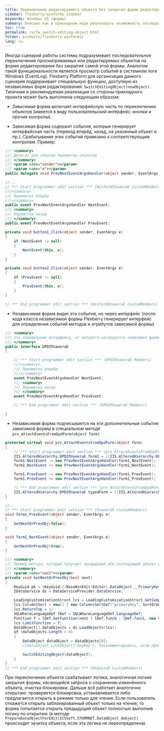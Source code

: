 ```yaml
---
title: Переключение редактируемого объекта без закрытия формы редактирования
sidebar: flexberry-winforms_sidebar
keywords: Windows UI (формы)
summary: Описано как в прикладном коде реализовать возможность последовательного переключения просматриваемых или редактируемых объектов на форме редактирования без закрытия самой этой формы. Указаны необходимые доработки в коде зависимой и независимых форм редактирования.
toc: true
permalink: ru/fw_switch-editing-object.html
folder: products/flexberry-winforms/
lang: ru
---
```


Иногда сценарий работы системы подразумевает последовательное переключение просматриваемых или редактируемых объектов на форме редактирования без закрытия самой этой формы. Аналогом такой функциональности является просмотр событий в системном логе Windows (EventLog). Flexberry Platform для организации данного сценария поддерживает специальную функцию, доступную из независимых форм редактирования: `SwitchEditingObject(newObject)`.
Типичная и рекомендуемая реализация со стороны прикладного проекта может быть выполнена следующим образом:

* Зависимая форма включает интерфейсную часть по переключению объектов (имеется в виду пользовательский интерфейс: кнопки и прочие контролы).

* Зависимая форма содержит события, которые генерирует интерфейсная часть (переход вперёд, назад, на указанный объект и пр.). Срабатывание этих событий привязано к соответствующим контролам. Пример:

```csharp
/// <summary>
/// Делегат для события перемотки объектов
/// </summary>
/// <param name="sender"></param>
/// <param name="e"></param>
public delegate void PrevNextEventArgsHandler(object sender, EventArgs e);

//...
// *** Start programmer edit section *** (WinformПланетаE CustomMembers)
///<summary>
/// Перемотка вперёд
///</summary>
public event PrevNextEventArgsHandler NextEvent;
/// <summary>
/// Перемотка назад
/// </summary>
public event PrevNextEventArgsHandler PrevEvent;

private void button1_Click(object sender, EventArgs e)
{
    if (NextEvent != null)
    {
        NextEvent(this, e);
    }
}

private void button2_Click(object sender, EventArgs e)
{
    if (PrevEvent != null)
    {
        PrevEvent(this, e);
    }
}

// *** End programmer edit section *** (WinformПланетаE CustomMembers)
```

* Независимая форма видит эти события, но через интерфейс (после кода класса независимой формы Flexberry генерирует интерфейс для определения событий методов и атрибутов зависимой формы)

```csharp
/// <summary>
/// это определение интерфейса, от которого наследуется зависимая форма, но оно находится в файле независимой формы
/// </summary>
public interface DPDIПланетаE
{

    // *** Start programmer edit section *** (DPDIПланетаE Members)
    ///<summary>
    /// Перемотка вперёд
    ///</summary>
    event PrevNextEventArgsHandler NextEvent;
    /// <summary>
    /// Перемотка назад
    /// </summary>
    event PrevNextEventArgsHandler PrevEvent;

    // *** End programmer edit section *** (DPDIПланетаE Members)

}
```

* Независимая форма подписывается на эти дополнительные события зависимой формы в специальном методе `prv_AttachEventsFromDpdForm(object form)`

```csharp
protected virtual void prv_AttachEventsFromDpdForm(object form)
{
    // *** Start programmer edit section *** (prv_AttachEventsFromDpdForm( object form ))
    IIS.AlteredHierarchy.DPDIПланетаE form1 = ((IIS.AlteredHierarchy.DPDIПланетаE)(form));
    form1.NextEvent -= new PrevNextEventArgsHandler(form1_NextEvent);
    form1.NextEvent += new PrevNextEventArgsHandler(form1_NextEvent);

    form1.PrevEvent -= new PrevNextEventArgsHandler(form1_PrevEvent);
    form1.PrevEvent += new PrevNextEventArgsHandler(form1_PrevEvent);

    // *** End programmer edit section *** (prv_AttachEventsFromDpdForm( object form ))
    IIS.AlteredHierarchy.DPDIПланетаE typedForm = ((IIS.AlteredHierarchy.DPDIПланетаE)(form));
}

//...
// *** Start programmer edit section *** (ПланетаE CustomMembers)
void form1_PrevEvent(object sender, EventArgs e)
{
    GetNextOrPrevObj(false);
}

void form1_NextEvent(object sender, EventArgs e)
{
    GetNextOrPrevObj(true);
}

/// <summary>
/// Пример метода, который получает предыдущий или последующий объект и переключает объект, который мы редактируем
/// </summary>
/// <param name="next"></param>
private void GetNextOrPrevObj(bool next)
{
    KeyGuid pk = (KeyGuid)((BaseWinEdit)Editor).DataObject.__PrimaryKey;
    IDataService ds = DataServiceProvider.DataService;

    LoadingCustomizationStruct lcs = LoadingCustomizationStruct.GetSimpleStruct(typeof(Планета), "ПланетаE");
    lcs.ColumnsSort = new[] { new ColumnsSortDef("primaryKey", SortOrder.Asc) };
    lcs.ReturnTop = 1;
    SQLWhereLanguageDef lDef = SQLWhereLanguageDef.LanguageDef;
    Function f = lDef.GetFunction(next ? lDef.funcG : lDef.funcL, new VariableDef(lDef.GuidType, "StormMainObjectKey"), pk);
    lcs.LimitFunction = f;
    DataObject[] dataObjects = ds.LoadObjects(lcs);
    if (dataObjects.Length > 0)
    {
        DataObject dataObject = dataObjects[0];
        //dataObject.LockObject("AnyKey"); Раскомментировать, если просмотр нужен в режиме только для чтения

        SwitchEditingObject(dataObject);
    }
}
// *** End programmer edit section *** (ПланетаE CustomMembers)
```

При переключении объекта срабатывает логика, аналогичная логике закрытия формы, касающейся запроса о сохранении изменённого объекта, очистка блокировки. Дальше всё работает аналогично открытию: проверяется блокировка, устанавливается либо предлагается открыть в режиме только для чтения. Если пользователь откажется открыть заблокированный объект только на чтение, то форма попытается открыть предыдущий объект полностью выполнив логику по открытию (в методе `PrepareDataObjectForEdit(ICSSoft.STORMNET.DataObject dobject)` происходит зачитка объекта, если эта логика не переопределена). 




